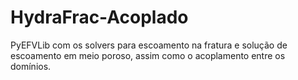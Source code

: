 # HydraFrac-Acoplado
PyEFVLib com os solvers para escoamento na fratura e solução de escoamento em meio poroso, assim como o acoplamento entre os domínios.
